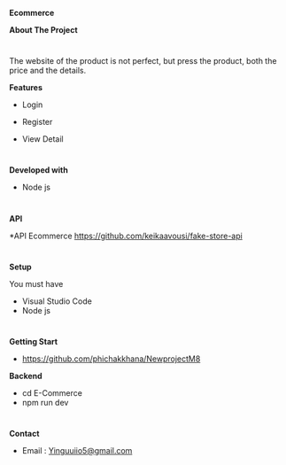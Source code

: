 **Ecommerce**


**About The Project**

#

The website of the product is not perfect, but press the product, both the price and the details.


**Features**



* Login

* Register

* View Detail

#

**Developed with**


* Node js
#


**API** 

*API Ecommerce https://github.com/keikaavousi/fake-store-api
#

**Setup**

You must have 

* Visual Studio Code
* Node js

#

**Getting Start**

* https://github.com/phichakkhana/NewprojectM8

**Backend**
* cd E-Commerce
* npm run dev

#

**Contact**

* Email : Yinguuiio5@gmail.com















